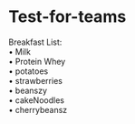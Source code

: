 ﻿# Test-for-teams

Breakfast List:\
• Milk\
• Protein Whey\
• potatoes\
• strawberries\
• beanszy\
• cakeNoodles\
• cherrybeansz
